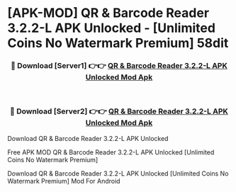 # [APK-MOD] QR & Barcode Reader 3.2.2-L APK Unlocked - [Unlimited Coins No Watermark Premium] 58dit



<div align="center">
<h3>🔴 Download [Server1] 👉👉 <a href="https://momento.my/?title=QR_&_Barcode_Reader_3.2.2-L_APK_Unlocked">QR & Barcode Reader 3.2.2-L APK Unlocked Mod Apk</a></h3><br>

<h3>🔴 Download [Server2] 👉👉 <a href="https://momento.my/?title=QR_&_Barcode_Reader_3.2.2-L_APK_Unlocked">QR & Barcode Reader 3.2.2-L APK Unlocked Mod Apk</a></h3>
</div>



Download QR & Barcode Reader 3.2.2-L APK Unlocked 

Free APK MOD QR & Barcode Reader 3.2.2-L APK Unlocked [Unlimited Coins No Watermark Premium]

Download QR & Barcode Reader 3.2.2-L APK Unlocked [Unlimited Coins No Watermark Premium] Mod For Android
